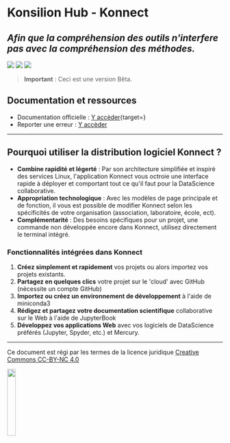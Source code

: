# Konsilion Hub - Konnect


## ***Afin que la compréhension des outils n'interfere pas avec la compréhension des méthodes.***


![](https://img.shields.io/badge/Maintenu-Oui-success.svg)
![](https://img.shields.io/github/languages/top/Konsilion/Konnect?style=?style=for-the-badge)
![](https://img.shields.io/github/repo-size/Konsilion/Konnect?style=?style=for-the-badge)

> **Important** : Ceci est une version Bêta.

## Documentation et ressources

* Documentation officielle : [Y accèder](https://konsilion.github.io/Konnect/1.0.1){target=}
* Reporter une erreur : [Y accèder](https://github.com/Konsilion/Konnect/issues)

---


## Pourquoi utiliser la distribution logiciel Konnect ?

- **Combine rapidité et légerté** : Par son architecture simplifiée et inspiré des services Linux, l'application Konnect vous octroie une interface rapide à déployer et comportant tout ce qu'il faut pour la DataScience collaborative.
- **Appropriation technologique** : Avec les modèles de page principale et de fonction, il vous est possible de modifier Konnect selon les spécificités de votre organisation (association, laboratoire, école, ect).
- **Complémentarité** : Des besoins spécifiques pour un projet, une commande non développée encore dans Konnect, utilisez directement le terminal intégré.


### Fonctionnalités intégrées dans Konnect

1. **Créez simplement et rapidement** vos projets ou alors importez vos projets existants.
2. **Partagez en quelques clics** votre projet sur le 'cloud' avec GitHub (nécessite un compte GitHub) 
3. **Importez ou créez un environnement de développement** à l'aide de miniconda3
3. **Rédigez et partagez votre documentation scientifique** collaborative sur le Web à l'aide de JupyterBook
4. **Développez vos applications Web** avec vos logiciels de DataScience préférés (Jupyter, Spyder, etc.) et Mercury.


---

Ce document est régi par les termes de la licence juridique [Creative Commons CC-BY-NC 4.0](https://creativecommons.org/licenses/by-nc/4.0/deed.fr) 

<img style="display: center; margin: 0 auto;" src="https://mirrors.creativecommons.org/presskit/buttons/88x31/png/by-nc.png" width="20%">
